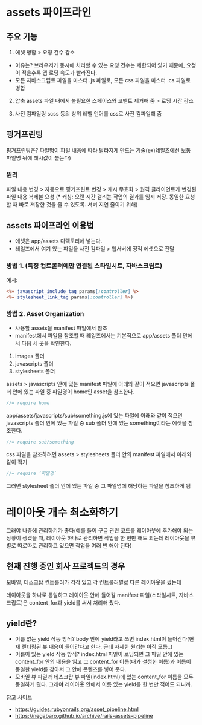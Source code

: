 # assets 파이프라인

## 주요 기능
1. 에셋 병합 > 요청 건수 감소
- 이유는? 브라우저가 동시에 처리할 수 있는 요청 건수는 제한되어 있기 때문에, 요청이 적을수록 앱 로딩 속도가 빨라진다.
- 모든 자바스크립트 파일을 마스터 .js 파일로, 모든 css 파일을 마스터 .cs 파일로 병합

2. 압축
assets 파일 내에서 불필요한 스페이스와 코멘트 제거해 줌 > 로딩 시간 감소

3. 사전 컴파일링
scss 등의 상위 레벨 언어를 css로 사전 컴파일해 줌

## 핑거프린팅
핑거프린팅은? 파일명이 파일 내용에 따라 달라지게 만드는 기술(ex)레일즈에선 보통 파일명 뒤에 해시값이 붙는다)

### 원리
파일 내용 변경 > 자동으로 핑거프린트 변경 > 캐시 무효화 > 원격 클라이언트가 변경된 파일 내용 복제본 요청
(* 캐싱: 오랜 시간 걸리는 작업의 결과를 임시 저장. 동일한 요청할 때 바로 저장한 것을 줄 수 있도록. 서버 지연 줄이기 위해)

## assets 파이프라인 이용법
- 에셋은 app/assets 디렉토리에 넣는다.
- 레일즈에서 여기 있는 파일을 사전 컴파일 > 웹서버에 정적 에셋으로 전달

### 방법 1. (특정 컨트롤러에만 연결된 스타일시트, 자바스크립트)
예시:
```html.erb
<%= javascript_include_tag params[:controller] %>
<%= stylesheet_link_tag params[:controller] %>)
```

### 방법 2. Asset Organization
- 사용할 assets을 manifest 파일에서 참조
- manifest에서 파일을 참조할 때 레일즈에서는 기본적으로 app/assets 폴더 안에서 다음 세 곳을 확인한다.
1. images 폴더
2. javascripts 폴더
3. stylesheets 폴더

assets > javascripts 안에 있는 manifest 파일에 아래와 같이 적으면 javascripts 폴더 안에 있는 파일 중 파일명이 home인 asset을 참조한다.
```javascript
//= require home
```

app/assets/javascripts/sub/something.js에 있는 파일에 아래와 같이 적으면 javascripts 폴더 안에 있는 파일 중 sub 폴더 안에 있는 something이라는 에셋을 참조한다.

```javascript
//= require sub/something
```

css 파일을 참조하려면 assets > stylesheets 폴더 안의 manifest 파일에서 아래와 같이 적기
```javascript
//= require ‘파일명’
```
그러면 stylesheet 폴더 안에 있는 파일 중 그 파일명에 해당하는 파일을 참조하게 됨


# 레이아웃 개수 최소화하기
그래야 나중에 관리하기가 좋다(예를 들어 구글 관련 코드를 레이아웃에 추가해야 되는 상황이 생겼을 때, 레이아웃 하나로 관리하면 작업을 한 번만 해도 되는데 레이아웃을 뷰별로 따로따로 관리하고 있으면 작업을 여러 번 해야 된다)

## 현재 진행 중인 회사 프로젝트의 경우
모바일, 데스크탑 컨트롤러가 각각 있고
각 컨트롤러별로 다른 레이아웃을 썼는데

레이아웃을 하나로 통일하고
레이아웃 안에 들어갈 manifest 파일(스타일시트, 자바스크립트)은 content_for과 yield를 써서 처리해 줬다.

## yield란?
- 이름 없는 yield 작동 방식? body 안에 yield라고 쓰면 index.html이 들어간다(현재 렌더링된 뷰 내용이 들어간다고 한다. 근데 자세한 원리는 아직 모름..)
- 이름이 있는 yield 작동 방식? index.html 파일이 로딩되면 그 파일 안에 있는 content_for 안의 내용을 읽고 그 content_for 이름(내가 설정한 이름)과 이름이 동일한 yield를 찾아서 그 안에 콘텐츠를 넣어 준다. 
- 모바일 뷰 파일과 데스크탑 뷰 파일(index.html)에 있는 content_for 이름을 모두 동일하게 줬다. 그래야 레이아웃 안에서 이름 있는 yield를 한 번만 적어도 되니까.

참고 사이트
- https://guides.rubyonrails.org/asset_pipeline.html
- https://negabaro.github.io/archive/rails-assets-pipeline
